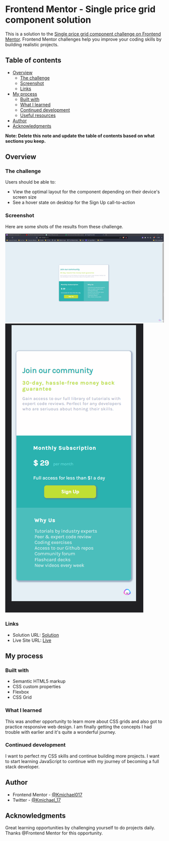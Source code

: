# Frontend Mentor - Single price grid component solution

This is a solution to the [Single price grid component challenge on Frontend Mentor](https://www.frontendmentor.io/challenges/single-price-grid-component-5ce41129d0ff452fec5abbbc). Frontend Mentor challenges help you improve your coding skills by building realistic projects.

## Table of contents

- [Overview](#overview)
  - [The challenge](#the-challenge)
  - [Screenshot](#screenshot)
  - [Links](#links)
- [My process](#my-process)
  - [Built with](#built-with)
  - [What I learned](#what-i-learned)
  - [Continued development](#continued-development)
  - [Useful resources](#useful-resources)
- [Author](#author)
- [Acknowledgments](#acknowledgments)

**Note: Delete this note and update the table of contents based on what sections you keep.**

## Overview

### The challenge

Users should be able to:

- View the optimal layout for the component depending on their device's screen size
- See a hover state on desktop for the Sign Up call-to-action

### Screenshot

Here are some shots of the results from these challenge.

![Desktop Solution](Screenshots/Desktop%20Solution.png) ![Mobile Solution](Screenshots/Mobile%20Solution.png)

### Links

- Solution URL: [Solution](https://www.frontendmentor.io/solutions/responsive-pricing-grid-8Eowj2yRHY)
- Live Site URL: [Live](https://kmichael017.github.io/Single--Price-Grid/)

## My process

### Built with

- Semantic HTML5 markup
- CSS custom properties
- Flexbox
- CSS Grid

### What I learned

This was another opportunity to learn more about CSS grids and also got to practice responsive web design. I am finally getting the concepts I had trouble with earlier and it's quite a wonderful journey.

### Continued development

I want to perfect my CSS skills and continue building more projects.
I want to start learning JavaScript to continue with my journey of becoming a full stack developer.

## Author

- Frontend Mentor - [@Kmichael017](https://www.frontendmentor.io/profile/Kmichael017)
- Twitter - [@Kmichael_17](https://www.twitter.com/Kmichael_17)

## Acknowledgments

Great learning opportunities by challenging yourself to do projects daily. Thanks @Frontend Mentor for this opportunity.
